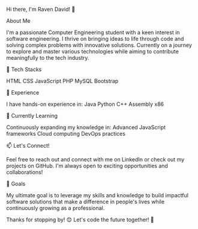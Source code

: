 Hi there, I'm Raven David! 👋

About Me

I'm a passionate Computer Engineering student with a keen interest in software engineering. I thrive on bringing ideas to life through code and solving complex problems with innovative solutions. Currently on a journey to explore and master various technologies while aiming to contribute meaningfully to the tech industry.

🚀 Tech Stacks

HTML
CSS
JavaScript
PHP
MySQL
Bootstrap

💼 Experience

I have hands-on experience in:
Java
Python
C++
Assembly x86

🌱 Currently Learning

Continuously expanding my knowledge in:
Advanced JavaScript frameworks
Cloud computing
DevOps practices

📫 Let's Connect!

Feel free to reach out and connect with me on LinkedIn or check out my projects on GitHub. I'm always open to exciting opportunities and collaborations!

🎯 Goals

My ultimate goal is to leverage my skills and knowledge to build impactful software solutions that make a difference in people's lives while continuously growing as a professional.

Thanks for stopping by! 😊 Let's code the future together! 🚀
